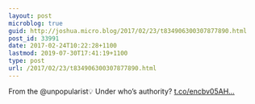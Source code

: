```yaml
---
layout: post
microblog: true
guid: http://joshua.micro.blog/2017/02/23/t834906300307877890.html
post_id: 33991
date: 2017-02-24T10:22:28+1100
lastmod: 2019-07-30T17:41:19+1100
type: post
url: /2017/02/23/t834906300307877890.html
---
```

From the @unpopularist💡 Under who’s authority? [t.co/encbv05AH...](https://t.co/encbv05AHT)
